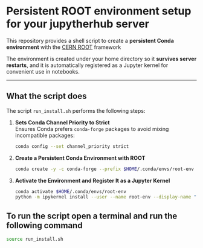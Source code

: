 # Persistent ROOT environment setup for your jupytherhub server

This repository provides a shell script to create a **persistent Conda environment** with the [CERN ROOT](https://root.cern) framework

The environment is created under your home directory so it **survives server restarts**, and it is automatically registered as a Jupyter kernel for convenient use in notebooks.

---

## What the script does

The script `run_install.sh` performs the following steps:

1. **Sets Conda Channel Priority to Strict**  
   Ensures Conda prefers `conda-forge` packages to avoid mixing incompatible packages:
   ```bash
   conda config --set channel_priority strict

2. **Create a Persistent Conda Environment with ROOT**
   ```bash
   conda create -y -c conda-forge --prefix $HOME/.conda/envs/root-env ROOT

3. **Activate the Environment and Register It as a Jupyter Kernel**
   ```bash
   conda activate $HOME/.conda/envs/root-env
   python -m ipykernel install --user --name root-env --display-name "ROOT"

## To run the script open a terminal and run the following command 
   ```bash 
   source run_install.sh



